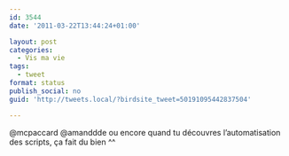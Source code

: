 ```yaml
---
id: 3544
date: '2011-03-22T13:44:24+01:00'

layout: post
categories:
  - Vis ma vie
tags:
  - tweet
format: status
publish_social: no
guid: 'http://tweets.local/?birdsite_tweet=50191095442837504'

---
```


@mcpaccard @amanddde ou encore quand tu découvres l’automatisation des scripts, ça fait du bien ^^